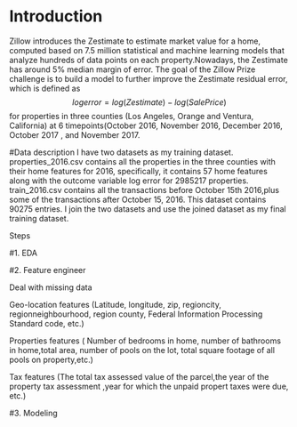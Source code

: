 # Introduction
Zillow introduces the Zestimate to estimate market value for a home, computed based on 7.5 million statistical and machine learning models that analyze hundreds of data points on each property.Nowadays, the Zestimate has around 5% median margin of error. The goal of the Zillow Prize challenge is to build a model to further improve the Zestimate residual error, which is defined as $$logerror=log(Zestimate)−log(SalePrice)$$ for properties in three counties (Los Angeles, Orange and Ventura, California) at 6 timepoints(October 2016, November 2016, December 2016, October 2017 , and November 2017.


#Data description
I have two datasets as my training dataset. properties_2016.csv contains all the properties in the three counties with their home features for 2016, specifically, it contains 57 home features along with the outcome variable log error for 2985217 properties. train_2016.csv contains all the transactions before October 15th 2016,plus some of the transactions after October 15, 2016. This dataset contains 90275 entries. I join the two datasets and use the joined dataset as my final training dataset.


Steps

#1. EDA

#2. Feature engineer 

Deal with missing data

Geo-location features (Latitude, longitude, zip, regioncity, regionneighbourhood, region county,  Federal Information Processing Standard code, etc.)

Properties features ( Number of bedrooms in home, number of bathrooms in home,total area, number of pools on the lot, total square footage of all pools on property,etc.)

Tax features (The total tax assessed value of the parcel,the year of the property tax assessment ,year for which the unpaid propert taxes were due, etc.)

#3. Modeling 
